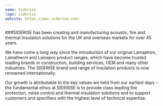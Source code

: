 ```yaml
---
name: Siderise
logo: siderise
website: https://www.siderise.com/
---
```


###SIDERISE has been creating and manufacturing acoustic, fire and thermal insulation solutions for the UK and overseas markets for over 45 years.

We have come a long way since the introduction of our original Lamaphon, Lamatherm and Lamapro product ranges, which have become trusted leading brands in construction, building services, OEM and many other industries. The SIDERISE brand and range of insulation products is now renowned internationally.

Our growth is attributable to the key values we held from our earliest days – the fundamental ethos at SIDERISE is to provide class leading fire protection, noise control and thermal insulation solutions and to support customers and specifiers with the highest level of technical expertise.
